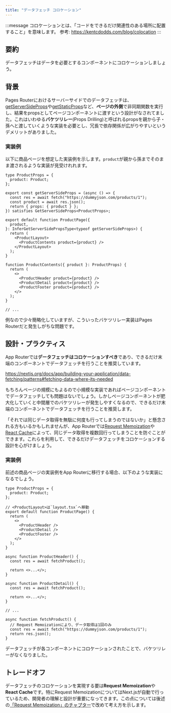 ```yaml
---
title: "データフェッチ コロケーション"
---
```


:::message
コロケーションとは、「コードをできるだけ関連性のある場所に配置すること」を意味します。
参考: https://kentcdodds.com/blog/colocation
:::

## 要約

データフェッチはデータを必要とするコンポーネントにコロケーションしましょう。

## 背景

Pages Routerにおけるサーバーサイドでのデータフェッチは、[getServerSideProps](https://nextjs.org/docs/pages/building-your-application/data-fetching/get-server-side-props)や[getStaticProps](https://nextjs.org/docs/pages/building-your-application/data-fetching/get-static-props)など、**ページの外側**で非同期関数を実行し、結果をpropsとしてページコンポーネントに渡すという設計がなされてました。これはいわゆる**バケツリレー**(Props Drilling)と呼ばれるpropsを親から子・孫へと渡していくような実装を必要とし、冗長で依存関係が広がりやすいというデメリットがありました。

### 実装例

以下に商品ページを想定した実装例を示します。`product`が親から孫までそのまま渡されるような実装が見受けれれます。

```tsx
type ProductProps = {
  product: Product;
};

export const getServerSideProps = (async () => {
  const res = await fetch("https://dummyjson.com/products/1");
  const product = await res.json();
  return { props: { product } };
}) satisfies GetServerSideProps<ProductProps>;

export default function ProductPage({
  product,
}: InferGetServerSidePropsType<typeof getServerSideProps>) {
  return (
    <ProductLayout>
      <ProductContents product={product} />
    </ProductLayout>
  );
}

function ProductContents({ product }: ProductProps) {
  return (
    <>
      <ProductHeader product={product} />
      <ProductDetail product={product} />
      <ProductFooter product={product} />
    </>
  );
}

// ...
```

例なので少々簡略化していますが、こういったバケツリレー実装はPages Routerだと発生しがちな問題です。

## 設計・プラクティス

App Routerでは**データフェッチはコロケーションすべき**であり、できるだけ末端のコンポーネントでデータフェッチを行うことを推奨しています。

https://nextjs.org/docs/app/building-your-application/data-fetching/patterns#fetching-data-where-its-needed

もちろんページの規模にもよるので小規模な実装であればページコンポーネントでデータフェッチしても問題はないでしょう。しかしページコンポーネントが肥大化していくと中間層でのバケツリレーが発生しやすくなるので、できるだけ末端のコンポーネントでデータフェッチを行うことを推奨します。

「それでは同じデータ取得を無駄に何度も行ってしまうのではないか」と懸念される方もいるかもしれませんが、App Routerでは[Request Memoization](https://nextjs.org/docs/app/building-your-application/caching#request-memoization)や[React Cache](https://nextjs.org/docs/app/building-your-application/caching#react-cache-function)によって、同じデータ取得を複数回行ってしまうことを防ぐことができます。これらを利用して、できるだけデータフェッチをコロケーションする設計を心がけましょう。

### 実装例

前述の商品ページの実装例をApp Routerに移行する場合、以下のような実装になるでしょう。

```tsx
type ProductProps = {
  product: Product;
};

// <ProductLayout>は`layout.tsx`へ移動
export default function ProductPage() {
  return (
    <>
      <ProductHeader />
      <ProductDetail />
      <ProductFooter />
    </>
  );
}

async function ProductHeader() {
  const res = await fetchProduct();

  return <>...</>;
}

async function ProductDetail() {
  const res = await fetchProduct();

  return <>...</>;
}

// ...

async function fetchProduct() {
  // Request Memoizationにより、データ取得は1回のみ
  const res = await fetch("https://dummyjson.com/products/1");
  return res.json();
}
```

データフェッチが各コンポーネントにコロケーションされたことで、バケツリレーがなくなりました。

## トレードオフ

データフェッチのコロケーションを実現する要は**Request Memoization**や**React Cache**です。特にRequest MemoizationについてはNext.jsが自動で行っているため、開発者の理解と設計が重要になってきます。この点については後述の[「Request Memoization」のチャプター](part_1_request_memoization)で改めて考え方を示します。
